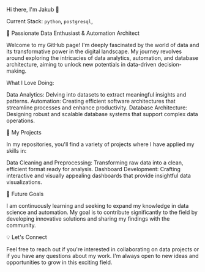Hi there, I'm Jakub 👋

Current Stack:
`python`, `postgresql`,

🌱 Passionate Data Enthusiast & Automation Architect

Welcome to my GitHub page! I'm deeply fascinated by the world of data and its transformative power in the digital landscape. My journey revolves around exploring the intricacies of data analytics, automation, and database architecture, aiming to unlock new potentials in data-driven decision-making.

What I Love Doing:

Data Analytics: Delving into datasets to extract meaningful insights and patterns.
Automation: Creating efficient software architectures that streamline processes and enhance productivity.
Database Architecture: Designing robust and scalable database systems that support complex data operations.

🚀 My Projects

In my repositories, you'll find a variety of projects where I have applied my skills in:

Data Cleaning and Preprocessing: Transforming raw data into a clean, efficient format ready for analysis.
Dashboard Development: Crafting interactive and visually appealing dashboards that provide insightful data visualizations.

🎯 Future Goals

I am continuously learning and seeking to expand my knowledge in data science and automation. My goal is to contribute significantly to the field by developing innovative solutions and sharing my findings with the community.

💡 Let's Connect

Feel free to reach out if you're interested in collaborating on data projects or if you have any questions about my work. I'm always open to new ideas and opportunities to grow in this exciting field.

